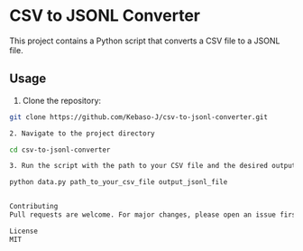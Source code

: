 # CSV to JSONL Converter

This project contains a Python script that converts a CSV file to a JSONL file.

## Usage

1. Clone the repository:

```bash
git clone https://github.com/Kebaso-J/csv-to-jsonl-converter.git

2. Navigate to the project directory

cd csv-to-jsonl-converter

3. Run the script with the path to your CSV file and the desired output JSONL file:

python data.py path_to_your_csv_file output_jsonl_file


Contributing
Pull requests are welcome. For major changes, please open an issue first to discuss what you would like to change.

License
MIT
